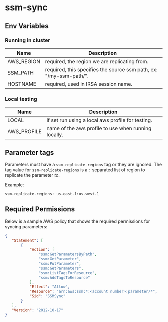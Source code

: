 # ssm-sync

## Env Variables

### Running in cluster

| Name | Description | 
|-------------|--------------------------------------------------------------------|
| AWS_REGION  | required, the region we are replicating from.                      |
| SSM_PATH    | required, this specifies the source ssm path, ex: "/my-ssm-path/". |
| HOSTNAME    | required, used in IRSA session name.                               |

### Local testing
| Name | Description | 
|-------------|-------------------------------------------------------------------|
| LOCAL       | if set run using a local aws profile for testing.                 |
| AWS_PROFILE | name of the aws profile to use when running locally.              |
## Parameter tags

Parameters must have a `ssm-replicate-regions` tag or they are ignored. The tag value for
`ssm-replicate-regions` is a `:` separated list of region to replicate the parameter _to_.

Example: 

```
ssm-replicate-regions: us-east-1:us-west-1
```

## Required Permissions

Below is a sample AWS policy that shows the required permissions for syncing parameters:

```json
{
   "Statement": [
       {
           "Action": [
               "ssm:GetParametersByPath",
               "ssm:GetParameter",
               "ssm:PutParameter",
               "ssm:GetParameters",
               "ssm:ListTagsForResource",
               "ssm:AddTagsToResource"
           ],
           "Effect": "Allow",
           "Resource": "arn:aws:ssm:*:<account number>:parameter/*",
           "Sid": "SSMSync"
       }
   ],
   "Version": "2012-10-17"
}
```
